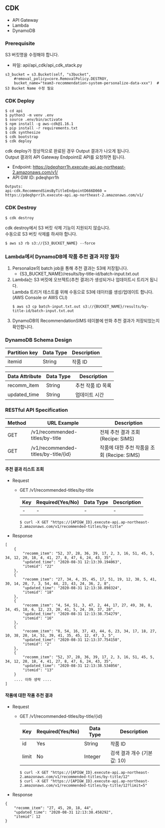 ## CDK 
* API Gateway
* Lambda
* DynamoDB

### Prerequisite
S3 버킷명을 수정해야 합니다.  
* 파일: api/api_cdk/api_cdk_stack.py
```
s3_bucket = s3.Bucket(self, "s3bucket",
    #removal_policy=core.RemovalPolicy.DESTROY,
    bucket_name="team3-recommendation-system-personalize-data-xxx")  # S3 Bucket Name 수정 필요
```

### CDK Deploy
```
$ cd api  
$ python3 -m venv .env
$ source .env/bin/activate  
$ npm install -g aws-cdk@1.16.1
$ pip install -r requirements.txt  
$ cdk synthesize  
$ cdk bootstrap  
$ cdk deploy  
```

cdk deploy가 정상적으로 완료된 경우 Output 결과가 나오게 됩니다.  
Output 결과의 API Gateway Endpoint로 API를 요청하면 됩니다.
* Endpoint: https://pdeqhprr1h.execute-api.ap-northeast-2.amazonaws.com/v1/
* API GW ID: pdeqhprr1h
```
Outputs:
api-cdk.RecommendSimsByTitleEndpointD666D060 = https://pdeqhprr1h.execute-api.ap-northeast-2.amazonaws.com/v1/
```

### CDK Destroy
```
$ cdk destroy
```

cdk destroy에서 S3 버킷 삭제 기능이 지원되지 않습니다.  
수동으로 S3 버킷 삭제를 하셔야 합니다.
```
$ aws s3 rb s3://{S3_BUCKET_NAME} --force
```

### Lambda에서 DynamoDB에 작품 추천 결과 저장 절차
1. Personalize의 batch job을 통해 추천 결과는 S3에 저장됩니다.  
   * {S3_BUCKET_NAME}/results/by-title-id/batch-input.txt.out
2. Lambda는 S3 버킷에 오브젝트(추천 결과)가 생성되거나 업데이트시 트리거 됩니다.  
   Lambda 트리거 테스트를 위해 수동으로 S3에 데이터를 생성/업데이트 합니다. (AWS Console or AWS CLI)
   ```  
   $ aws s3 cp batch-input.txt.out s3://{BUCKET_NAME}/results/by-title-id/batch-input.txt.out
   ```
3. DynamoDB의 RecommendationSIMS 테이블에 만화 추천 결과가 저장되었는지 확인합니다.

### DynamoDB Schema Design
| Partition key | Data Type | Description |  
|---------------|-----------|-------------|
| itemid        | String    | 작품 ID |   
 
 | Data Attribute | Data Type | Description |  
|---------------|-----------|-------------|
| recomm_item   | String    | 추천 작품 ID 목록 |
| updated_time   | String    | 업데이트 시간 |   
 
### RESTful API Specification
| Method | URL Example | Description |  
|--------|------------------|-----------|
| GET    | /v1/recommended-titles/by-title | 전체 추천 결과 조회 (Recipe: SIMS) |  
| GET    | /v1/recommended-titles/by-title/{id} | 작품에 대한 추천 작품을 조회 (Recipe: SIMS) | 

#### 추천 결과 리스트 조회
- Request
  - GET /v1/recommended-titles/by-title
 
    | Key | Required(Yes/No) | Data Type | Description |  
    |-----|------------------|-----------|-------------|
    | - | - | - | - |
    
    ```
    $ curl -X GET "https://{APIGW_ID}.execute-api.ap-northeast-2.amazonaws.com/v1/recommended-titles/by-title"
    ``` 
- Response
```
[
    {
        "recomm_item": "52, 37, 28, 36, 39, 17, 2, 3, 16, 51, 45, 5, 34, 12, 20, 18, 4, 41, 27, 8, 47, 6, 24, 43, 35",
        "updated_time": "2020-08-31 12:13:39.194063",
        "itemid": "22"
    },
    {
        "recomm_item": "27, 34, 4, 35, 45, 17, 51, 19, 12, 38, 5, 41, 30, 14, 20, 7, 3, 54, 44, 23, 43, 24, 36, 2, 8",
        "updated_time": "2020-08-31 12:13:38.898324",
        "itemid": "18"
    },
    {
        "recomm_item": "4, 54, 51, 3, 47, 2, 44, 17, 27, 49, 38, 8, 34, 45, 18, 6, 12, 23, 20, 41, 5, 24, 39, 37, 28",
        "updated_time": "2020-08-31 12:13:38.754279",
        "itemid": "16"
    },
    {
        "recomm_item": "8, 54, 16, 37, 43, 44, 6, 23, 34, 17, 18, 27, 10, 38, 20, 14, 51, 39, 41, 35, 45, 12, 47, 3, 5",
        "updated_time": "2020-08-31 12:13:37.754158",
        "itemid": "2"
    },
    {
        "recomm_item": "52, 37, 28, 36, 39, 17, 2, 3, 16, 51, 45, 5, 34, 12, 20, 18, 4, 41, 27, 8, 47, 6, 24, 43, 35",
        "updated_time": "2020-08-31 12:13:38.534056",
        "itemid": "13"
    }
    .... 이하 생략 ....
]
```
    
#### 작품에 대한 작품 추천 결과
- Request
  - GET /v1/recommended-titles/by-title/{id}
 
    | Key | Required(Yes/No) | Data Type | Description |  
    |-----|------------------|-----------|-------------|
    | id | Yes | String | 작품 ID |
    | limit | No | Integer | 검색 결과 개수 (기본 값: 10)  |
    
    ```
    $ curl -X GET "https://{APIGW_ID}.execute-api.ap-northeast-2.amazonaws.com/v1/recommended-titles/by-title/12"
    $ curl -X GET "https://{APIGW_ID}.execute-api.ap-northeast-2.amazonaws.com/v1/recommended-titles/by-title/12?limit=5"
    ``` 
- Response
```
{
    "recomm_item": "27, 45, 20, 18, 44",
    "updated_time": "2020-08-31 12:13:38.458292",
    "itemid": 12
}
```


